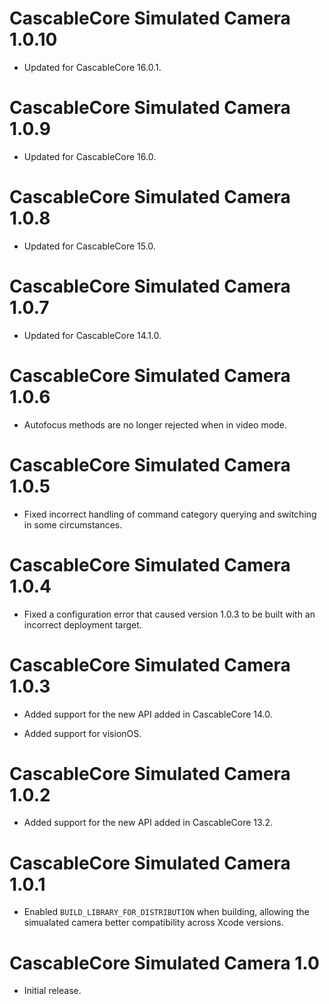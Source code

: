 # CascableCore Simulated Camera 1.0.10

- Updated for CascableCore 16.0.1.


# CascableCore Simulated Camera 1.0.9

- Updated for CascableCore 16.0.


# CascableCore Simulated Camera 1.0.8

- Updated for CascableCore 15.0.


# CascableCore Simulated Camera 1.0.7

- Updated for CascableCore 14.1.0.


# CascableCore Simulated Camera 1.0.6

- Autofocus methods are no longer rejected when in video mode.


# CascableCore Simulated Camera 1.0.5

- Fixed incorrect handling of command category querying and switching in some circumstances.


# CascableCore Simulated Camera 1.0.4

- Fixed a configuration error that caused version 1.0.3 to be built with an incorrect deployment target.


# CascableCore Simulated Camera 1.0.3

- Added support for the new API added in CascableCore 14.0.

- Added support for visionOS.


# CascableCore Simulated Camera 1.0.2

- Added support for the new API added in CascableCore 13.2.


# CascableCore Simulated Camera 1.0.1

- Enabled `BUILD_LIBRARY_FOR_DISTRIBUTION` when building, allowing the simualated camera better compatibility across Xcode versions.


# CascableCore Simulated Camera 1.0

- Initial release.
